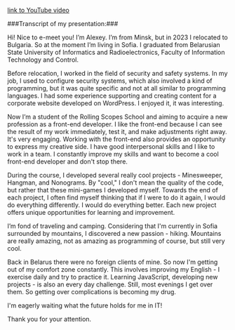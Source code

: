 [link to YouTube video](https://youtu.be/0bQAPtQOmRk)

###Transcript of my presentation:###

Hi! Nice to e-meet you! I’m Alexey. I’m from Minsk, but in 2023 I relocated to Bulgaria. So at the moment I’m living in Sofia. I graduated from Belarusian State University of Informatics and Radioelectronics, Faculty of Information Technology and Control.

Before relocation, I worked in the field of security and safety systems. In my job, I used to configure security systems, which also involved a kind of programming, but it was quite specific and not at all similar to programming languages. I had some experience supporting and creating content for a corporate website developed on WordPress. I enjoyed it, it was interesting.

Now I’m a student of the Rolling Scopes School and aiming to acquire a new profession as a front-end developer. I like the front-end because I can see the result of my work immediately, test it, and make adjustments right away. It's very engaging. Working with the front-end also provides an opportunity to express my creative side. I have good interpersonal skills and I like to work in a team. I constantly improve my skills and want to become a cool front-end developer and don't stop there.

During the course, I developed several really cool projects - Minesweeper, Hangman, and Nonograms. By "cool," I don't mean the quality of the code, but rather that these mini-games I developed myself. Towards the end of each project, I often find myself thinking that if I were to do it again, I would do everything differently. I would do everything better. Each new project offers unique opportunities for learning and improvement.

I’m fond of traveling and camping. Considering that I'm currently in Sofia surrounded by mountains, I discovered a new passion - hiking. Mountains are really amazing, not as amazing as programming of course, but still very cool.

Back in Belarus there were no foreign clients of mine. So now I'm getting out of my comfort zone constantly. This involves improving my English - I exercise daily and try to practice it. Learning JavaScript, developing new projects - is also an every day challenge. Still, most evenings I get over them. So getting over complications is becoming my drug.

I'm eagerly waiting what the future holds for me in IT!

Thank you for your attention.
